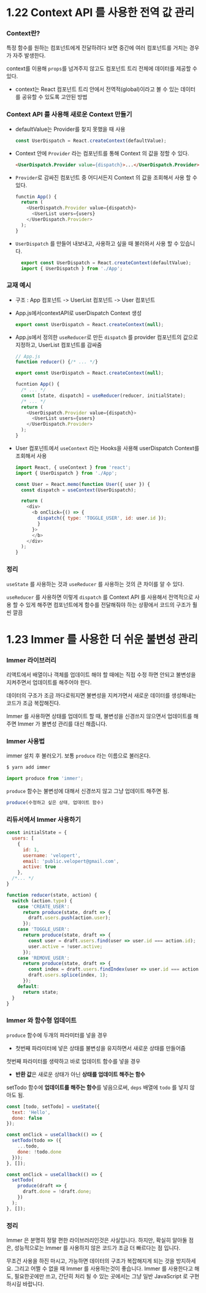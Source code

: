 # 1.22 Context API 를 사용한 전역 값 관리
### Context란?
특정 함수를 원하는 컴포넌트에게 전달하려다 보면 중간에 여러 컴포넌트를 거치는 경우가 자주 발생한다.

context를 이용해 `props`를 넘겨주지 않고도 컴포넌트 트리 전체에 데이터를 제공할 수 있다.
- context는 React 컴포넌트 트리 안에서 전역적(global)이라고 볼 수 있는 데이터를 공유할 수 있도록 고안된 방법

### Context API 를 사용해 새로운 Context 만들기
- defaultValue는 Provider를 찾지 못했을 때 사용
  ```js
  const UserDispatch = React.createContext(defaultValue);
  ```

- Context 안에 `Provider` 라는 컴포넌트를 통해 Context 의 값을 정할 수 있다.
  ```HTML
  <UserDispatch.Provider value={dispatch}>...</UserDispatch.Provider>
  ```

- `Provider`로 감싸진 컴포넌트 중 어디서든지 Context 의 값을 조회해서 사용 할 수 있다.
  ```js
  functin App() {
    return (
      <UserDispatch.Provider value={dispatch}>
        <UserList users={users}
      </UserDispatch.Provider>
    );
  }
  ```

- `UserDispatch` 를 만들어 내보내고, 사용하고 싶을 때 불러와서 사용 할 수 있습니다.
  ```js
    export const UserDispatch = React.createContext(defaultValue);
    import { UserDispatch } from './App';
  ```

### 교재 예시
- 구조 : App 컴포넌트 -> UserList 컴포넌트 -> User 컴포넌트
- App.js에서contextAPI로 userDispatch Context 생성
  ```js
  export const UserDispatch = React.createContext(null);
  ```

- App.js에서 정의한 `useReducer`로 만든 `dispatch` 를 provider 컴포넌트의 값으로 지정하고, UserList 컴포넌트를 감싸줌
  ```js
  // App.js
  function reducer() {/* ... */}

  export const UserDispatch = React.createContext(null);

  fucntion App() {
    /* ... */
    const [state, dispatch] = useReducer(reducer, initialState);
    /* ... */
    return (
      <UserDispatch.Provider value={dispatch}>
        <UserList users={users}
      </UserDispatch.Provider>
    );
  }
  ```

- User 컴포넌트에서 `useContext` 라는 Hooks을 사용해 userDispatch Context를 조회해서 사용
  ```js
  import React, { useContext } from 'react';
  import { UserDispatch } from './App';

  const User = React.memo(function User({ user }) {
    const dispatch = useContext(UserDispatch);

    return (
      <div>
        <b onClick={() => {
          dispatch({ type: 'TOGGLE_USER', id: user.id });
          }
        }>
        </b>
      </div>
    );
  }
  ```
### 정리
`useState` 를 사용하는 것과 `useReducer` 를 사용하는 것의 큰 차이를 알 수 있다.

`useReducer` 를 사용하면 이렇게 `dispatch` 를 Context API 를 사용해서 전역적으로 사용 할 수 있게 해주면 컴포넌트에게 함수를 전달해줘야 하는 상황에서 코드의 구조가 훨씬 깔끔

# 1.23 Immer 를 사용한 더 쉬운 불변성 관리
### Immer 라이브러리
리액트에서 배열이나 객체를 업데이트 해야 할 때에는 직접 수정 하면 안되고 불변성을 지켜주면서 업데이트를 해주어야 한다.

데이터의 구조가 조금 까다로워지면 불변성을 지켜가면서 새로운 데이터를 생성해내는 코드가 조금 복잡해진다.

Immer 를 사용하면 상태를 업데이트 할 때, 불변성을 신경쓰지 않으면서 업데이트를 해주면 Immer 가 불변성 관리를 대신 해줍니다.

### Immer 사용법
immer 설치 후 불러오기. 보통 `produce` 라는 이름으로 불러온다.
```js
$ yarn add immer

import produce from 'immer';
```
`produce` 함수는 불변성에 대해서 신경쓰지 않고 그냥 업데이트 해주면 됨.
  ```js
  produce(수정하고 싶은 상태, 업데이트 함수)
  ```

### 리듀서에서 Immer 사용하기
```js
const initialState = {
  users: [
    {
      id: 1,
      username: 'velopert',
      email: 'public.velopert@gmail.com',
      active: true
    },
  /*... */
}

function reducer(state, action) {
  switch (action.type) {
    case 'CREATE_USER':
      return produce(state, draft => {
        draft.users.push(action.user);
      });
    case 'TOGGLE_USER':
      return produce(state, draft => {
        const user = draft.users.find(user => user.id === action.id);
        user.active = !user.active;
      });
    case 'REMOVE_USER':
      return produce(state, draft => {
        const index = draft.users.findIndex(user => user.id === action.id);
        draft.users.splice(index, 1);
      });
    default:
      return state;
  }
}
```

### Immer 와 함수형 업데이트
`produce` 함수에 두개의 파라미터를 넣을 경우
- 첫번째 파라미터에 넣은 상태를 불변성을 유지하면서 새로운 상태를 만들어줌

첫번째 파라미터를 생략하고 바로 업데이트 함수를 넣을 경우
- **반환 값**은 새로운 상태가 아닌 **상태를 업데이트 해주는 함수**

setTodo 함수에 **업데이트를 해주는 함수**를 넣음으로써, `deps` 배열에 `todo` 를 넣지 않아도 됨.
```js
const [todo, setTodo] = useState({
  text: 'Hello',
  done: false
});

const onClick = useCallback(() => {
  setTodo(todo => ({
    ...todo,
    done: !todo.done
  }));
}, []);

const onClick = useCallback(() => {
  setTodo(
    produce(draft => {
      draft.done = !draft.done;
    })
  );
}, []);
```

### 정리
Immer 은 분명히 정말 편한 라이브러리인것은 사실입니다. 하지만, 확실히 알아둘 점은, 성능적으로는 Immer 를 사용하지 않은 코드가 조금 더 빠르다는 점 입니다.

무조건 사용을 하진 마시고, 가능하면 데이터의 구조가 복잡해지게 되는 것을 방지하세요. 그리고 어쩔 수 없을 때 Immer 를 사용하는것이 좋습니다. Immer 를 사용한다고 해도, 필요한곳에만 쓰고, 간단히 처리 될 수 있는 곳에서는 그냥 일반 JavaScript 로 구현하시길 바랍니다.
